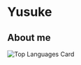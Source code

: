 # Yusuke  

## About me  

![Top Languages Card](https://github-readme-stats.vercel.app/api/top-langs/?username=Yusuke20s)